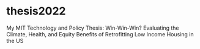 # thesis2022
My MIT Technology and Policy Thesis: Win-Win-Win? Evaluating the Climate, Health, and Equity Benefits of Retrofitting Low Income Housing in the US
